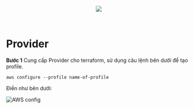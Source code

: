 
<p align='center'>
    <img src="../../readme-img/terraform.png">
    </img>
</p>

<br/>

# Provider

**Bước 1**
    Cung cấp Provider cho terraform, sử dụng câu lệnh bên dưới để tạo profile.

```
aws configure --profile name-of-profile
```

Điền như bên dưới:

![AWS config](../../readme-img/lab1/aws-config.png)

